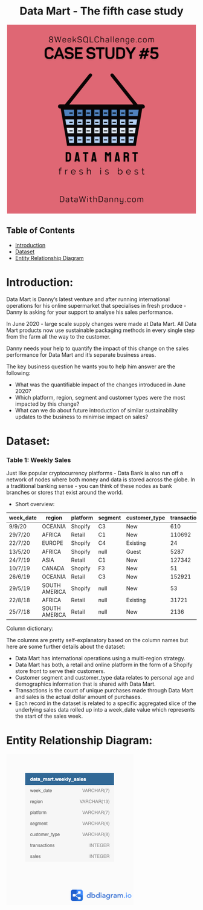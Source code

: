 <!-- Project Title -->
<h1 align="center"> Data Mart - The fifth case study</h1>

<p align="center">
  <img src="logo-week5.png" alt="isolated" width="500"/>
</p>

<!-- Table of Contents -->
## Table of Contents

- [Introduction](#introduction)
- [Dataset](#dataset)
- [Entity Relationship Diagram](#entity-relationship)


<!-- Introduction -->
# Introduction:

Data Mart is Danny’s latest venture and after running international operations for his online supermarket that specialises in fresh produce - Danny is asking for your support to analyse his sales performance.

In June 2020 - large scale supply changes were made at Data Mart. All Data Mart products now use sustainable packaging methods in every single step from the farm all the way to the customer.

Danny needs your help to quantify the impact of this change on the sales performance for Data Mart and it’s separate business areas.

The key business question he wants you to help him answer are the following:

- What was the quantifiable impact of the changes introduced in June 2020?
- Which platform, region, segment and customer types were the most impacted by this change?
- What can we do about future introduction of similar sustainability updates to the business to minimise impact on sales?

<!-- Dataset -->
# Dataset:

### Table 1: Weekly Sales

Just like popular cryptocurrency platforms - Data Bank is also run off a network of nodes where both money and data is stored across the globe. In a traditional banking sense - you can think of these nodes as bank branches or stores that exist around the world.


- Short overview: 

| week_date | region        | platform | segment | customer_type | transactions | sales       |
|-----------|---------------|----------|---------|---------------|--------------|-------------|
| 9/9/20    | OCEANIA       | Shopify  | C3      | New           | 610          | 110033.89   |
| 29/7/20   | AFRICA        | Retail   | C1      | New           | 110692       | 3053771.19  |
| 22/7/20   | EUROPE        | Shopify  | C4      | Existing      | 24           | 8101.54     |
| 13/5/20   | AFRICA        | Shopify  | null    | Guest         | 5287         | 1003301.37  |
| 24/7/19   | ASIA          | Retail   | C1      | New           | 127342       | 3151780.41  |
| 10/7/19   | CANADA        | Shopify  | F3      | New           | 51           | 8844.93     |
| 26/6/19   | OCEANIA       | Retail   | C3      | New           | 152921       | 5551385.36  |
| 29/5/19   | SOUTH AMERICA | Shopify  | null    | New           | 53           | 10056.2     |
| 22/8/18   | AFRICA        | Retail   | null    | Existing      | 31721        | 1718863.58  |
| 25/7/18   | SOUTH AMERICA | Retail   | null    | New           | 2136         | 81757.91    |

Column dictionary: 

The columns are pretty self-explanatory based on the column names but here are some further details about the dataset:

- Data Mart has international operations using a multi-region strategy.
- Data Mart has both, a retail and online platform in the form of a Shopify store front to serve their customers.
- Customer segment and customer_type data relates to personal age and demographics information that is shared with Data Mart.
- Transactions is the count of unique purchases made through Data Mart and sales is the actual dollar amount of purchases.
- Each record in the dataset is related to a specific aggregated slice of the underlying sales data rolled up into a week_date value which represents the start of the sales week.



<!-- Entity Relationship Diagram -->
# Entity Relationship Diagram: 

![Diagram](data-model-week5.png "Entity Relationship Diagram!")
